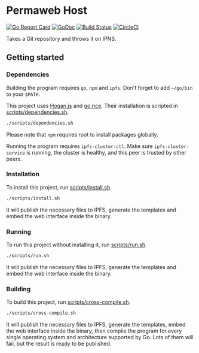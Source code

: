 # Permaweb Host

[![Go Report Card](https://goreportcard.com/badge/github.com/Permaweb/Host)](https://goreportcard.com/report/github.com/Permaweb/Host)
[![GoDoc](https://godoc.org/github.com/Permaweb/Host?status.svg)](https://godoc.org/github.com/Permaweb/Host)
[![Build Status](https://travis-ci.org/Permaweb/Host.svg?branch=master)](https://travis-ci.org/Permaweb/Host)
[![CircleCI](https://circleci.com/gh/Permaweb/Host.svg?style=svg)](https://circleci.com/gh/Permaweb/Host)

Takes a Git repository and throws it on IPNS.

## Getting started

### Dependencies

Building the program requires `go`, `npm` and `ipfs`. Don't forget to add `~/go/bin` to your `$PATH`.

This project uses [Hogan.js](https://twitter.github.io/hogan.js/) and [go.rice](https://github.com/GeertJohan/go.rice).
Their installation is scripted in [scripts/dependencies.sh](scripts/dependencies.sh).

```bash
./scripts/dependencies.sh
```

Please note that `npm` requires root to install packages globally.

Running the program requires `ipfs-cluster-ctl`. Make sure `ipfs-cluster-service` is running, the cluster is healthy, and this peer is trusted by other peers.

### Installation

To install this project, run [scripts/install.sh](scripts/install.sh).

```bash
./scripts/install.sh
```

It will publish the necessary files to IPFS, generate the templates and embed the web interface inside the binary.

### Running

To run this project without installing it, run [scripts/run.sh](scripts/run.sh).

```bash
./scripts/run.sh
```

It will publish the necessary files to IPFS, generate the templates and embed the web interface inside the binary.

### Building

To build this project, run [scripts/cross-compile.sh](scripts/cross-compile.sh).

```bash
./scripts/cross-compile.sh
```

It will publish the necessary files to IPFS, generate the templates, embed the web interface inside the binary, then compile the program for every single operating system and architecture supported by Go. Lots of them will fail, but the result is ready to be published.
